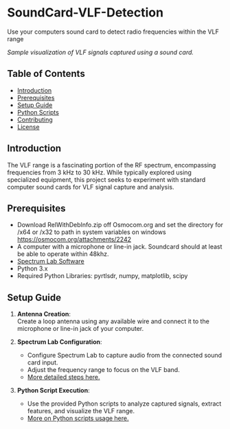 # SoundCard-VLF-Detection
Use your computers sound card to detect radio frequencies within the VLF range

*Sample visualization of VLF signals captured using a sound card.*

## Table of Contents

- [Introduction](#introduction)
- [Prerequisites](#prerequisites)
- [Setup Guide](#setup-guide)
- [Python Scripts](#python-scripts)
- [Contributing](#contributing)
- [License](#license)

## Introduction

The VLF range is a fascinating portion of the RF spectrum, encompassing frequencies from 3 kHz to 30 kHz. While typically explored using specialized equipment, this project seeks to experiment with standard computer sound cards for VLF signal capture and analysis.

## Prerequisites

- Download RelWithDebInfo.zip off Osmocom.org and set the directory for /x64 or /x32 to path in system variables on windows https://osmocom.org/attachments/2242
- A computer with a microphone or line-in jack. Soundcard should at least be able to operate within 48khz.
- [Spectrum Lab Software](https://www.qsl.net/dl4yhf/spectra1.html)
- Python 3.x
- Required Python Libraries: pyrtlsdr, numpy, matplotlib, scipy

## Setup Guide

1. **Antenna Creation**:  
   Create a loop antenna using any available wire and connect it to the microphone or line-in jack of your computer.

2. **Spectrum Lab Configuration**:  
   - Configure Spectrum Lab to capture audio from the connected sound card input.
   - Adjust the frequency range to focus on the VLF band.
   - [More detailed steps here.](./docs/spectrum_lab_setup.md)

3. **Python Script Execution**:  
   - Use the provided Python scripts to analyze captured signals, extract features, and visualize the VLF range.
   - [More on Python scripts usage here.](./docs/python_scripts_guide.md)
